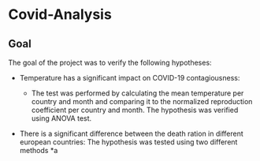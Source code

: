 # Covid-Analysis

## Goal

The goal of the project was to verify the following hypotheses:

* Temperature has a significant impact on COVID-19 contagiousness:
  * The test was performed by calculating the mean temperature per country and month and comparing it to the normalized reproduction coefficient per country and month.
  The hypothesis was verified using ANOVA test.
  
* There is a significant difference between the death ration in different european countries:
  The hypothesis was tested using two different methods
  *a
 

